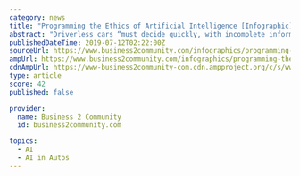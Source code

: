 ```yaml
---
category: news
title: "Programming the Ethics of Artificial Intelligence [Infographic]"
abstract: "Driverless cars “must decide quickly, with incomplete information, in situations that programmers often will not have considered, using ethics that must be encoded all to literally” said Noah J. Goodall, Senior Research at the Virginia Transportation ..."
publishedDateTime: 2019-07-12T02:22:00Z
sourceUrl: https://www.business2community.com/infographics/programming-the-ethics-of-artificial-intelligence-infographic-02220073
ampUrl: https://www.business2community.com/infographics/programming-the-ethics-of-artificial-intelligence-infographic-02220073/amp
cdnAmpUrl: https://www-business2community-com.cdn.ampproject.org/c/s/www.business2community.com/infographics/programming-the-ethics-of-artificial-intelligence-infographic-02220073/amp
type: article
score: 42
published: false

provider:
  name: Business 2 Community
  id: business2community.com

topics:
  - AI
  - AI in Autos
---
```

